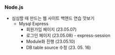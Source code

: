 ### Node.js
  * 심심할 때 만드는 웹 사이트 백앤드 연습 맛보기
    * Mysql Express
      * 회원가입 페이지 (23.05.07)
      * 로그인 페이지  (23.05.08) - express-session
      * Module화 진행 (23.05.10)
      * DB table source 수정 (23. 05. 16)     
